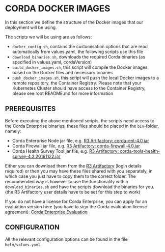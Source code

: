 # CORDA DOCKER IMAGES

In this section we define the structure of the Docker images that our deployment will be using.

The scripts we will be using are as follows:

- ``docker_config.sh``, contains the customisation options that are read automatically from values.yaml, the following scripts use this file
- ``download_binaries.sh``, downloads the required Corda binaries (as specified in values.yaml, cordaVersion)
- ``build_docker_images.sh``, this script will compile the Docker images based on the Docker files and necessary binaries
- ``push_docker_images.sh``, this script will push the local Docker images to a remote repository, the Container Registry. Please note that your Kubernetes Cluster should have access to the Container Registry, please see root README.md for more information

## PREREQUISITES

Before executing the above mentioned scripts, the scripts need access to the Corda Enterprise binaries, these files should be placed in the ``bin``-folder, namely:

- Corda Enterprise Node jar file, e.g. [R3 Artifactory: corda-ent-4.0.jar](https://ci-artifactory.corda.r3cev.com/artifactory/corda-enterprise/com/r3/corda/corda/4.0/corda-4.0.jar)
- Corda Firewall jar file, e.g. [R3 Artifactory: corda-firewall-4.0.jar](https://ci-artifactory.corda.r3cev.com/artifactory/corda-enterprise/com/r3/corda/corda-firewall/4.0/corda-firewall-4.0.jar)
- Corda Health Survey Tool jar file, e.g. [R3 Artifactory: corda-tools-health-survey-4.2.20191122.jar](https://ci-artifactory.corda.r3cev.com/artifactory/corda-enterprise/com/r3/corda/corda-tools-health-survey/4.0/corda-tools-health-survey-4.0.jar)

Either you can download them from the [R3 Artifactory](https://ci-artifactory.corda.r3cev.com/artifactory/webapp/#/artifacts/browse/tree/General/corda-enterprise) (login details required) 
or then you may have these files shared with you separately, in which case you just have to copy them to the correct folder.
The recommended way is however to use the functionality within ``download_binaries.sh`` and have the scripts download the binaries for you. (the R3 Artifactory user details have to be set for this step to work)

If you do not have a license for Corda Enterprise, you can apply for an evaluation version here (you have to sign the Corda evaluation license agreement): 
[Corda Enterprise Evaluation](https://www.r3.com/download-corda-enterprise/)

## CONFIGURATION

All the relevant configuration options can be found in the file ``helm/values.yaml``.
